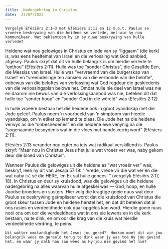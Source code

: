 ```yaml
---
title:  Nadergebring in Christus
date:  23/07/2023
---
```


`Vergelyk Efésiërs 2:1–3 met Efésiërs 2:11 en 12 m.b.t. Paulus se vroeëre beskrywing van die heidene se verlede, met wie hy nou kommunikeer. Wat beklemtoon hy in sy nuwe beskrywing van hulle verlede?`

Heidene wat nou gelowiges in Christus en lede van sy “liggaam” (die kerk) is, was eens heeltemal van Israel en die verlossing wat God aanbied, afgesny. Paulus skryf dat dit vir hulle belangrik is om hierdie verlede te “onthou” (Efésiërs 2:11). Hulle was toe “sonder Christus”, die Gesalfde Een, die Messias van Israel. Hulle was “vervreemd van die burgerskap van Israel” en “vreemdelinge ten aansien van die verbonde van die belofte”, onbewus van die beloftes van verlossing wat God regdeur die geskiedenis van die verlossingsplan belowe het. Omdat hulle nie deel van Israel was nie en daarom nie bewus van die verlossingsaanbod was nie, beteken dit dat hulle toe “sonder hoop” en “sonder God in die wêreld” was (Efesiërs 2:12).

In hulle vroeëre bestaan het die heidene ook in groot vyandskap met die Jode geleef. Paulus noem ’n voorbeeld van ’n simptoom van hierdie vyandskap, om ’n etiket op iemand te plaas. Die Jode het na die heidene verwys as die “onbesnedenes” en die heidene ewe venynig na die “sogenaamde besnydenis wat in die vlees met hande verrig word” (Efésiers 2:11).

Efésiërs 2:13 verander nou egter na iets wat radikaal verskillend is. Paulus skryf:  “Maar nou in Christus Jesus het julle wat vroeër ver was, naby gekom deur die bloed van Christus”.

Wanneer Paulus die gelowiges uit die heidene as “wat vroeër ver” was, beskryf, leen hy dit van Jesaja 57:19: “ ‘vrede, vrede vir die wat ver en die wat naby is’, sê die HERE, ‘en Ek sal hulle genees’ ” (vergelyk Efésiërs 2:17, 18). In Christus en deur sy kruisdood, was die gelowiges uit die heidene nadergebring na alles waarvan hulle afgeskei was — God, hoop, en hulle Joodse broeders en susters. Hier volg die kragtige goeie nuus wat deur Paulus se beskrywing geïmpliseer word: dat die kruisdood van Christus die groot skeur tussen Jode en heidene herstel het, en dat dit beteken dat al ons rusies en verdeeldhede ook daar opgelos kan word.  Hierdie goeie nuus nooi ons om oor die verdeeldhede wat in ons eie lewens en in die kerk bestaan, na te dink, en om oor die krag van die kruis wat hierdie verdeeldhede verdring, te peins.

`Uit watter omstandighede het Jesus jou gered?  Hoekom moet dit vir jou belangrik wees om gereeld terug te dink waar jy was toe Hy jou gevind het, en waar jy dalk nou sou wees as Hy jou nie gevind het nie?`